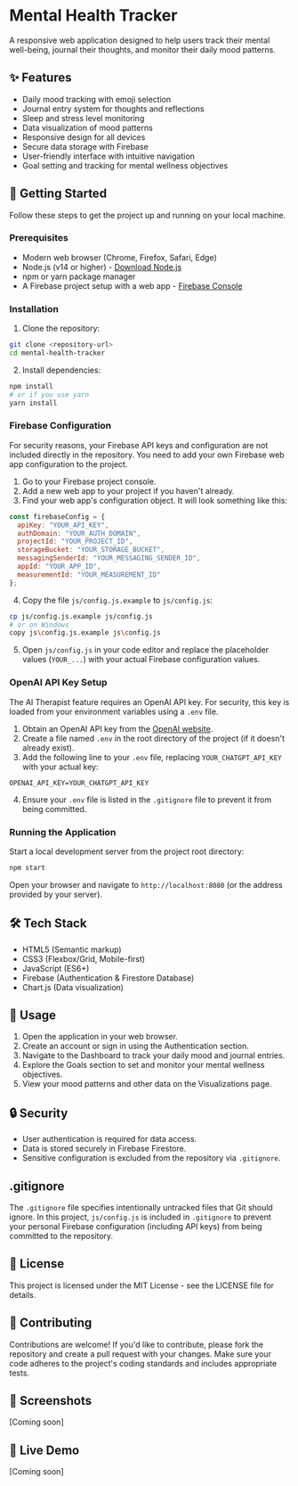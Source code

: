 # Mental Health Tracker

A responsive web application designed to help users track their mental well-being, journal their thoughts, and monitor their daily mood patterns.

## ✨ Features

- Daily mood tracking with emoji selection
- Journal entry system for thoughts and reflections
- Sleep and stress level monitoring
- Data visualization of mood patterns
- Responsive design for all devices
- Secure data storage with Firebase
- User-friendly interface with intuitive navigation
- Goal setting and tracking for mental wellness objectives

## 🚀 Getting Started

Follow these steps to get the project up and running on your local machine.

### Prerequisites

- Modern web browser (Chrome, Firefox, Safari, Edge)
- Node.js (v14 or higher) - [Download Node.js](https://nodejs.org/)
- npm or yarn package manager
- A Firebase project setup with a web app - [Firebase Console](https://console.firebase.google.com/)

### Installation

1. Clone the repository:
```bash
git clone <repository-url>
cd mental-health-tracker
```

2. Install dependencies:
```bash
npm install
# or if you use yarn
yarn install
```

### Firebase Configuration

For security reasons, your Firebase API keys and configuration are not included directly in the repository. You need to add your own Firebase web app configuration to the project.

1. Go to your Firebase project console.
2. Add a new web app to your project if you haven't already.
3. Find your web app's configuration object. It will look something like this:

```javascript
const firebaseConfig = {
  apiKey: "YOUR_API_KEY",
  authDomain: "YOUR_AUTH_DOMAIN",
  projectId: "YOUR_PROJECT_ID",
  storageBucket: "YOUR_STORAGE_BUCKET",
  messagingSenderId: "YOUR_MESSAGING_SENDER_ID",
  appId: "YOUR_APP_ID",
  measurementId: "YOUR_MEASUREMENT_ID"
};
```

4. Copy the file `js/config.js.example` to `js/config.js`:
```bash
cp js/config.js.example js/config.js
# or on Windows
copy js\config.js.example js\config.js
```

5. Open `js/config.js` in your code editor and replace the placeholder values (`YOUR_...`) with your actual Firebase configuration values.

### OpenAI API Key Setup

The AI Therapist feature requires an OpenAI API key. For security, this key is loaded from your environment variables using a `.env` file.

1. Obtain an OpenAI API key from the [OpenAI website](https://platform.openai.com/account/api-keys).
2. Create a file named `.env` in the root directory of the project (if it doesn't already exist).
3. Add the following line to your `.env` file, replacing `YOUR_CHATGPT_API_KEY` with your actual key:

```
OPENAI_API_KEY=YOUR_CHATGPT_API_KEY
```

4. Ensure your `.env` file is listed in the `.gitignore` file to prevent it from being committed.

### Running the Application

Start a local development server from the project root directory:

```bash
npm start
```

Open your browser and navigate to `http://localhost:8080` (or the address provided by your server).

## 🛠️ Tech Stack

- HTML5 (Semantic markup)
- CSS3 (Flexbox/Grid, Mobile-first)
- JavaScript (ES6+)
- Firebase (Authentication & Firestore Database)
- Chart.js (Data visualization)

## 📱 Usage

1. Open the application in your web browser.
2. Create an account or sign in using the Authentication section.
3. Navigate to the Dashboard to track your daily mood and journal entries.
4. Explore the Goals section to set and monitor your mental wellness objectives.
5. View your mood patterns and other data on the Visualizations page.

## 🔒 Security

- User authentication is required for data access.
- Data is stored securely in Firebase Firestore.
- Sensitive configuration is excluded from the repository via `.gitignore`.

## .gitignore

The `.gitignore` file specifies intentionally untracked files that Git should ignore. In this project, `js/config.js` is included in `.gitignore` to prevent your personal Firebase configuration (including API keys) from being committed to the repository.

## 📝 License

This project is licensed under the MIT License - see the LICENSE file for details.

## 🤝 Contributing

Contributions are welcome! If you'd like to contribute, please fork the repository and create a pull request with your changes. Make sure your code adheres to the project's coding standards and includes appropriate tests.

## 📸 Screenshots

[Coming soon]

## 🔗 Live Demo

[Coming soon] 